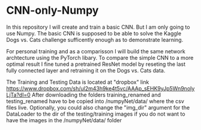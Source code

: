 # CNN-only-Numpy
In this repository I will create and train a basic CNN. But I am only going to use Numpy.
The basic CNN is supposed to be able to solve the Kaggle Dogs vs. Cats challenge sufficently enough as to demonstrate learning.

For personal training and as a comparisson I will build the same network archtecture using the PyTorch libary.
To compare the simple CNN to a more optimal result I fine tuned a pretrained ResNet model by reseting the last fully connected layer and retraining it on the Dogs vs. Cats data. 

The Training and Testing Data is located at "dropbox" link https://www.dropbox.com/sh/ul2m43h9ke4t5vc/AAAp_sEHK9yJp5Wn9noIyLjTa?dl=0
After downloading the folders training_renamed and testing_renamed have to be copied into /numpyNet/data/ where the csv files live.
Optionally, you could also change the "img_dir" argument for the DataLoader to the dir of the testing/training images if you do not want to have the images in the /numpyNet/data/ folder
